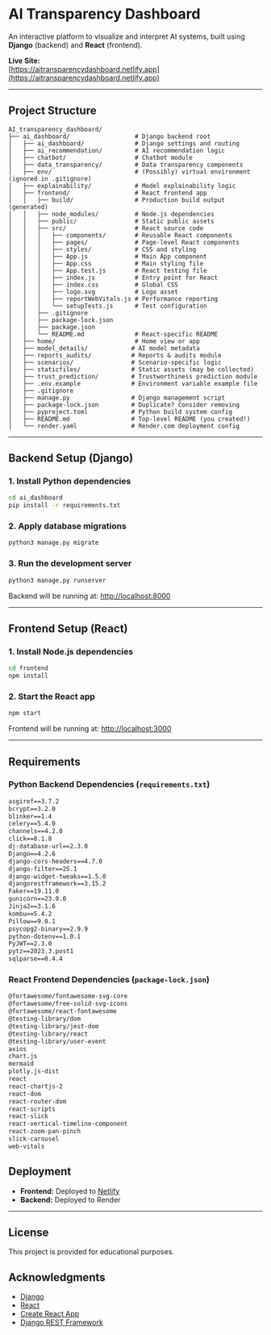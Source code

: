 #  AI Transparency Dashboard

An interactive platform to visualize and interpret AI systems, built using **Django** (backend) and **React** (frontend).

 **Live Site:**  
[https://aitransparencydashboard.netlify.app](https://aitransparencydashboard.netlify.app)

---

## Project Structure

```
AI_transparency_dashboard/
├── ai_dashboard/                  # Django backend root
│   ├── ai_dashboard/              # Django settings and routing
│   ├── ai_recommendation/         # AI recommendation logic
│   ├── chatbot/                   # Chatbot module
│   ├── data_transparency/         # Data transparency components
│   ├── env/                       # (Possibly) virtual environment (ignored in .gitignore)
│   ├── explainability/            # Model explainability logic
│   ├── frontend/                  # React frontend app
│   │   ├── build/                 # Production build output (generated)
│   │   ├── node_modules/          # Node.js dependencies
│   │   ├── public/                # Static public assets
│   │   ├── src/                   # React source code
│   │   │   ├── components/        # Reusable React components
│   │   │   ├── pages/             # Page-level React components
│   │   │   ├── styles/            # CSS and styling
│   │   │   ├── App.js             # Main App component
│   │   │   ├── App.css            # Main styling file
│   │   │   ├── App.test.js        # React testing file
│   │   │   ├── index.js           # Entry point for React
│   │   │   ├── index.css          # Global CSS
│   │   │   ├── logo.svg           # Logo asset
│   │   │   ├── reportWebVitals.js # Performance reporting
│   │   │   └── setupTests.js      # Test configuration
│   │   ├── .gitignore
│   │   ├── package-lock.json
│   │   ├── package.json
│   │   └── README.md              # React-specific README
│   ├── home/                      # Home view or app
│   ├── model_details/            # AI model metadata
│   ├── reports_audits/           # Reports & audits module
│   ├── scenarios/                # Scenario-specific logic
│   ├── staticfiles/              # Static assets (may be collected)
│   ├── trust_prediction/         # Trustworthiness prediction module
│   ├── .env.example              # Environment variable example file
│   ├── .gitignore
│   ├── manage.py                 # Django management script
│   ├── package-lock.json         # Duplicate? Consider removing
│   ├── pyproject.toml            # Python build system config
│   ├── README.md                 # Top-level README (you created!)
│   └── render.yaml               # Render.com deployment config
```

---

##  Backend Setup (Django)

### 1. Install Python dependencies

```bash
cd ai_dashboard
pip install -r requirements.txt
```

### 2. Apply database migrations

```bash
python3 manage.py migrate
```

### 3. Run the development server

```bash
python3 manage.py runserver
```

Backend will be running at: [http://localhost:8000](http://localhost:8000)

---

##  Frontend Setup (React)

### 1. Install Node.js dependencies

```bash
cd frontend
npm install
```

### 2. Start the React app

```bash
npm start
```

Frontend will be running at: [http://localhost:3000](http://localhost:3000)

---

##  Requirements

###  Python Backend Dependencies (`requirements.txt`)
```txt
asgiref==3.7.2
bcrypt==3.2.0
blinker==1.4
celery==5.4.0
channels==4.2.0
click==8.1.8
dj-database-url==2.3.0
Django==4.2.6
django-cors-headers==4.7.0
django-filter==25.1
django-widget-tweaks==1.5.0
djangorestframework==3.15.2
Faker==19.11.0
gunicorn==23.0.0
Jinja2==3.1.6
kombu==5.4.2
Pillow==9.0.1
psycopg2-binary==2.9.9
python-dotenv==1.0.1
PyJWT==2.3.0
pytz==2023.3.post1
sqlparse==0.4.4
```

###  React Frontend Dependencies (`package-lock.json`)
```txt
@fortawesome/fontawesome-svg-core
@fortawesome/free-solid-svg-icons
@fortawesome/react-fontawesome
@testing-library/dom
@testing-library/jest-dom
@testing-library/react
@testing-library/user-event
axios
chart.js
mermaid
plotly.js-dist
react
react-chartjs-2
react-dom
react-router-dom
react-scripts
react-slick
react-vertical-timeline-component
react-zoom-pan-pinch
slick-carousel
web-vitals
```


##  Deployment

- **Frontend:** Deployed to [Netlify](https://www.netlify.com/)
- **Backend:** Deployed to Render

---

##  License

This project is provided for educational purposes.

##  Acknowledgments

- [Django](https://www.djangoproject.com/)
- [React](https://reactjs.org/)
- [Create React App](https://github.com/facebook/create-react-app)
- [Django REST Framework](https://www.django-rest-framework.org/)

